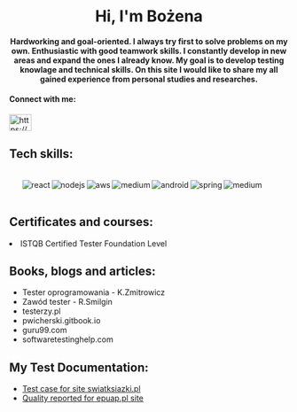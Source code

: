<h1 align="center">Hi, I'm Bożena</h1>
<h4 align="center">Hardworking and goal-oriented. I always try first to solve problems on my own. Enthusiastic with good teamwork skills. I constantly develop in new areas and expand the ones I already know. My goal is to develop testing knowlage and technical skills. On this site I would like to share my all gained experience from personal studies and researches.</h3>

<h4 align="left">Connect with me:</h4>
<p align="left">
<a href="https://linkedin.com/in/https://www.linkedin.com/in/bo%c5%bcena-kud%c5%82aty-02b842151/" target="blank"><img align="center" src="https://raw.githubusercontent.com/rahuldkjain/github-profile-readme-generator/master/src/images/icons/Social/linked-in-alt.svg" alt="https://www.linkedin.com/in/bo%c5%bcena-kud%c5%82aty-02b842151/" height="30" width="40" /></a>
</p>

<h2> Tech skills: </h2>
<ul>

<br>
<img align="left" alt="react" src="https://img.shields.io/badge/-GIT-blue" /><img align="left" alt="nodejs" src="https://img.shields.io/badge/-JIRA-blue" /><img align="left" alt="aws" src="https://img.shields.io/badge/-testNG-blue" /><img align="left" alt="medium" src="https://img.shields.io/badge/-TestLink-blue" /><img align="left" alt="android"  src="https://img.shields.io/badge/-SQL%20MS%20SQL%20Server-blue" /><img align="left" alt="spring" src="https://img.shields.io/badge/-Java-blue"  src="https://img.shields.io/badge/-Selenium-blue" /><img align="left" alt="medium"  src="https://img.shields.io/badge/-ERP-blue" /><img align="left" alt=""   /><br>
<br>
  
</ul>
<h2> Certificates and courses: </h2>
<li>ISTQB Certified Tester Foundation Level</li>

<h2> Books, blogs and articles: </h2>
<ul>
  <li>Tester oprogramowania - K.Zmitrowicz </li>
  <li>Zawód tester - R.Smilgin</li>
  <li>testerzy.pl</li>
  <li>pwicherski.gitbook.io</li>
  <li>guru99.com</li>
  <li>softwaretestinghelp.com</li>
  </ul>

  <h2> My Test Documentation:</h2>
  <ul>
  <li><a href="https://docs.google.com/spreadsheets/d/1UsMcmgkAKiZmOf8e6sQnfeAPXNIngs35/edit?rtpof=true">Test case for site swiatksiazki.pl</a></li>
 
  <li><a href="https://docs.google.com/document/d/1fVscTSBrV-gaE3rB73fE0NTJ0teFJK7uGmRrx_cfMss/edit?usp=sharing">Quality reported for epuap.pl site</a></li>
 </ul>
